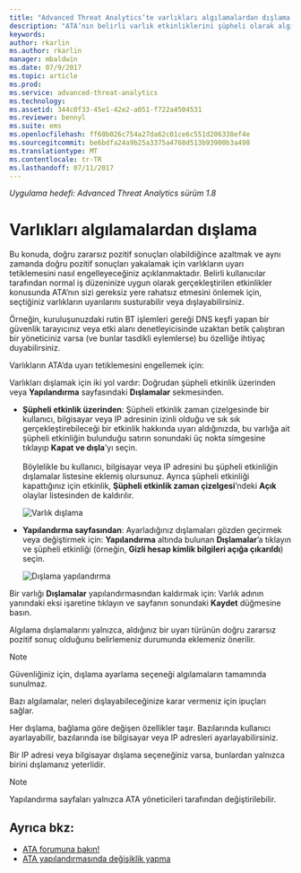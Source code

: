 ```yaml
---
title: "Advanced Threat Analytics’te varlıkları algılamalardan dışlama | Microsoft Docs"
description: "ATA’nın belirli varlık etkinliklerini şüpheli olarak algılamasını nasıl engelleyeceğinizi açıklar"
keywords: 
author: rkarlin
ms.author: rkarlin
manager: mbaldwin
ms.date: 07/9/2017
ms.topic: article
ms.prod: 
ms.service: advanced-threat-analytics
ms.technology: 
ms.assetid: 344c0f33-45e1-42e2-a051-f722a4504531
ms.reviewer: bennyl
ms.suite: ems
ms.openlocfilehash: ff60b026c754a27da62c01ce6c551d206338ef4e
ms.sourcegitcommit: be6bdfa24a9b25a3375a4768d513b93900b3a498
ms.translationtype: MT
ms.contentlocale: tr-TR
ms.lasthandoff: 07/11/2017
---
```

*Uygulama hedefi: Advanced Threat Analytics sürüm 1.8*



# Varlıkları algılamalardan dışlama
<a id="excluding-entities-from-detections" class="xliff"></a>
Bu konuda, doğru zararsız pozitif sonuçları olabildiğince azaltmak ve aynı zamanda doğru pozitif sonuçları yakalamak için varlıkların uyarı tetiklemesini nasıl engelleyeceğiniz açıklanmaktadır. Belirli kullanıcılar tarafından normal iş düzeninize uygun olarak gerçekleştirilen etkinlikler konusunda ATA’nın sizi gereksiz yere rahatsız etmesini önlemek için, seçtiğiniz varlıkların uyarılarını susturabilir veya dışlayabilirsiniz.

Örneğin, kuruluşunuzdaki rutin BT işlemleri gereği DNS keşfi yapan bir güvenlik tarayıcınız veya etki alanı denetleyicisinde uzaktan betik çalıştıran bir yöneticiniz varsa (ve bunlar tasdikli eylemlerse) bu özelliğe ihtiyaç duyabilirsiniz.

Varlıkların ATA’da uyarı tetiklemesini engellemek için:

Varlıkları dışlamak için iki yol vardır: Doğrudan şüpheli etkinlik üzerinden veya **Yapılandırma** sayfasındaki **Dışlamalar** sekmesinden.

- **Şüpheli etkinlik üzerinden**: Şüpheli etkinlik zaman çizelgesinde bir kullanıcı, bilgisayar veya IP adresinin izinli olduğu ve sık sık gerçekleştirebileceği bir etkinlik hakkında uyarı aldığınızda, bu varlığa ait şüpheli etkinliğin bulunduğu satırın sonundaki üç nokta simgesine tıklayıp **Kapat ve dışla**’yı seçin. <br></br>Böylelikle bu kullanıcı, bilgisayar veya IP adresini bu şüpheli etkinliğin dışlamalar listesine eklemiş olursunuz. Ayrıca şüpheli etkinliği kapattığınız için etkinlik, **Şüpheli etkinlik zaman çizelgesi**’ndeki **Açık** olaylar listesinden de kaldırılır.

    ![Varlık dışlama](./media/exclude-in-sa.png)

- **Yapılandırma sayfasından**: Ayarladığınız dışlamaları gözden geçirmek veya değiştirmek için: **Yapılandırma** altında bulunan **Dışlamalar**’a tıklayın ve şüpheli etkinliği (örneğin, **Gizli hesap kimlik bilgileri açığa çıkarıldı**) seçin.

    ![Dışlama yapılandırma](./media/exclusions-config-page.png)

Bir varlığı **Dışlamalar** yapılandırmasından kaldırmak için: Varlık adının yanındaki eksi işaretine tıklayın ve sayfanın sonundaki **Kaydet** düğmesine basın.

Algılama dışlamalarını yalnızca, aldığınız bir uyarı türünün doğru zararsız pozitif sonuç olduğunu belirlemeniz durumunda eklemeniz önerilir. 

> [!NOTE]
> Güvenliğiniz için, dışlama ayarlama seçeneği algılamaların tamamında sunulmaz. 

Bazı algılamalar, neleri dışlayabileceğinize karar vermeniz için ipuçları sağlar. 

Her dışlama, bağlama göre değişen özellikler taşır. Bazılarında kullanıcı ayarlayabilir, bazılarında ise bilgisayar veya IP adresleri ayarlayabilirsiniz. 

Bir IP adresi veya bilgisayar dışlama seçeneğiniz varsa, bunlardan yalnızca birini dışlamanız yeterlidir.

> [!NOTE]
> Yapılandırma sayfaları yalnızca ATA yöneticileri tarafından değiştirilebilir.


## Ayrıca bkz:
<a id="see-also" class="xliff"></a>
- [ATA forumuna bakın!](https://social.technet.microsoft.com/Forums/security/home?forum=mata)
- [ATA yapılandırmasında değişiklik yapma](modifying-ata-center-configuration.md)
